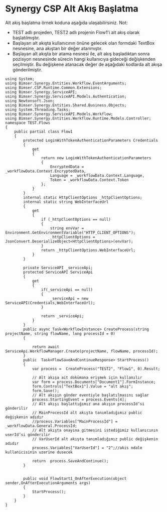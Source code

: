 # Synergy CSP Alt Akış Başlatma

Alt akış başlatma örnek koduna aşağıda ulaşabilirsiniz.
Not:
- TEST adlı projeden, TEST2 adlı projenin Flow1'i alt akış olarak başlatılmıştır.
- Başlayan alt akışta kullanıcının önüne gelecek olan formdaki TextBox nesnesine, ana akıştan bir değer atanmıştır.
- Başlayan alt akışta bir atama nesnesi ile, alt akış başladıktan sonra pozisyon nesnesinde sürecin hangi kullanıcıya gideceği değişkenden seçilmiştir. Bu değişkene atanacak değer de aşağıdaki kodlarda alt akışa gönderilmiştir. 
```
using System;
using Bimser.Synergy.Entities.Workflow.EventArguments;
using Bimser.CSP.Runtime.Common.Extensions;
using Bimser.Synergy.ServiceAPI; 
using Bimser.Synergy.ServiceAPI.Models.Authentication; 
using Newtonsoft.Json; 
using Bimser.Synergy.Entities.Shared.Business.Objects;
using System.Threading.Tasks;
using Bimser.Synergy.ServiceAPI.Models.Workflow;
using Bimser.Synergy.Entities.Workflow.Runtime.Models.Controller;
namespace TEST.Flows
{
	public partial class Flow1
	{
		protected LoginWithTokenAuthenticationParameters Credentials
		{
			get
			{
				return new LoginWithTokenAuthenticationParameters
				{
					EncryptedData = _workflowData.Context.EncryptedData,
					Language = _workflowData.Context.Language,
					Token = _workflowData.Context.Token
				};
			}
		}
		internal static HttpClientOptions _httpClientOptions;
		internal static string WebInterfaceUrl
		{
			get
			{
				if (_httpClientOptions == null)
				{
					string envVar = Environment.GetEnvironmentVariable("HTTP_CLIENT_OPTIONS");
					_httpClientOptions = JsonConvert.DeserializeObject<HttpClientOptions>(envVar);
				}
				return _httpClientOptions.WebInterfaceUrl;
			}
		}

		private ServiceAPI _serviceApi;
		protected ServiceAPI ServiceApi
		{ 
			get
			{
				if(_serviceApi == null)
				{
					_serviceApi = new ServiceAPI(Credentials,WebInterfaceUrl);
				}

				return _serviceApi;
			}
		}
		public async Task<WorkflowInstance> CreateProcess(string projectName, string flowName, long processId = 0)
		{

			return await ServiceApi.WorkflowManager.Create(projectName, flowName, processId);
		}
		public  Task<FlowSaveAndContinueResponse> StartProcess()
		{
			var process =  CreateProcess("TEST2", "Flow1", 0).Result;

			// Alt akışa ait dokümana erişmek için kullanılır
			var form = process.Documents["Document1"].FormInstance;
			form.Controls["TextBox1"].Value = "alt akış";
			form.Save();
			// Alt akışın gönder eventiyle başlatılmasını sağlar
			process.StartingEvent = process.Events[4];
			// Alt akışı başlattığımız ana akışın processId’si gönderilir
			// MainProcessId alt akışta tanımladığımız public değişkenin adıdır
			//process.Variables["MainProcessId"] = _workflowData.General.ProcessId;
			// Alt akışta onayına gitmesini istediğimiz kullanıcının userId’si gönderilir
			// VarUserId alt akışta tanımladığımız public değişkenin adıdır
			process.Variables["VarUserId"] = "2";//akis ndale kullanicisinin uzerine dusecek

			return  process.SaveAndContinue();
		}


		public void FlowStart1_OnAfterExecution(object sender,OnAfterExecutionArguments args)
		{
			StartProcess();
		}
	}
}
```